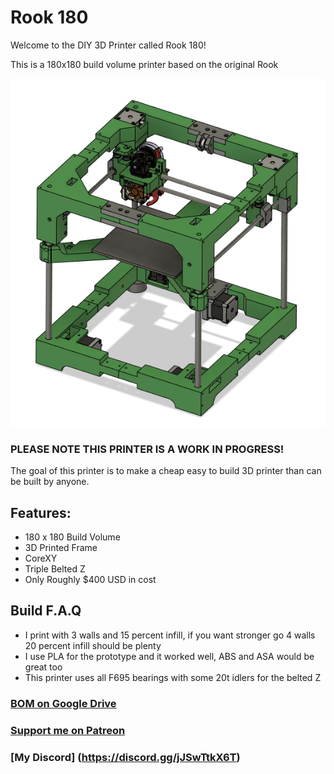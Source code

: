 # Rook 180
Welcome to the DIY 3D Printer called Rook 180!

This is a 180x180 build volume printer based on the original Rook

![image of Rook 3D Printer](Images/Cad_Image.png)

### PLEASE NOTE THIS PRINTER IS A WORK IN PROGRESS!

The goal of this printer is to make a cheap easy to build 3D printer than can be built by anyone.

## Features:

- 180 x 180 Build Volume
- 3D Printed Frame
- CoreXY
- Triple Belted Z
- Only Roughly $400 USD in cost

## Build F.A.Q

- I print with 3 walls and 15 percent infill, if you want stronger go 4 walls 20 percent infill should be plenty
- I use PLA for the prototype and it worked well, ABS and ASA would be great too
- This printer uses all F695 bearings with some 20t idlers for the belted Z

### [BOM on Google Drive](https://docs.google.com/spreadsheets/d/1l0jujA7NeqoZIqLFWoQa9GS_q04f8Wfkya9Il5d2ubA/edit#gid=0)

### [Support me on Patreon](https://www.patreon.com/rolohaun)

### [My Discord] (https://discord.gg/jJSwTtkX6T)
